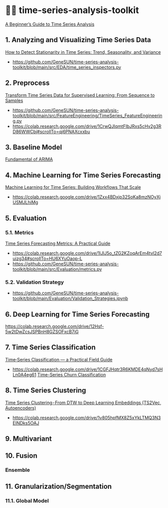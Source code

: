 # 🕵️‍♂️ time-series-analysis-toolkit
[A Beginner’s Guide to Time Series Analysis](https://medium.com/@injure21/a-beginners-guide-to-time-series-analysis-9f68a8078233)

## 1. Analyzing and Visualizing Time Series Data
[How to Detect Stationarity in Time Series: Trend, Seasonality, and Variance](https://medium.com/@injure21/how-to-detect-stationarity-in-time-series-trend-seasonality-and-variance-66c37d71b9a4) <br>
- https://github.com/GeneSUN/time-series-analysis-toolkit/blob/main/src/EDA/time_series_inspectors.py


## 2. Preprocess
[Transform Time Series Data for Supervised Learning: From Sequence to Samples](https://medium.com/@injure21/transform-time-series-data-for-supervised-learning-from-sequence-to-samples-a7b12306b077)<br>
- https://github.com/GeneSUN/time-series-analysis-toolkit/blob/main/src/FeatureEngineering/TimeSeries_FeatureEngineering.py <br>
- https://colab.research.google.com/drive/1CrwQJIqmtFIbJRxs5cHv2g3RD86WWCbj#scrollTo=qj6PNAXcxxbu


## 3. Baseline Model

[Fundamental of ARIMA](https://medium.com/@injure21/arima-for-anomaly-detection-85bfdef5d585)

## 4. Machine Learning for Time Series Forecasting

[Machine Learning for Time Series: Building Workflows That Scale](https://medium.com/@injure21/machine-learning-for-time-series-prediction-c0136bd321a9)
- https://colab.research.google.com/drive/1Zxx4BDxjp32SoKa8mzNOyXjUSMJLhiMg


## 5. Evaluation

### 5.1. Metrics
[Time Series Forecasting Metrics: A Practical Guide](https://medium.com/@injure21/time-series-forecasting-metrics-a-practical-guide-72bba61fc2da)
- https://colab.research.google.com/drive/1lJlJ5o_tZG2KZoqArEm4tvl2d7uizg34#scrollTo=HU6XYuOaop-L
- https://github.com/GeneSUN/time-series-analysis-toolkit/blob/main/src/Evaluation/metrics.py

### 5.2. Validation Strategy
- https://github.com/GeneSUN/time-series-analysis-toolkit/blob/main/Evaluation/Validation_Strategies.ipynb

## 6. Deep Learning for Time Series Forecasting

https://colab.research.google.com/drive/12Hsf-5w2tDwZcsJSPBnH8GZSOFxcB7iG

## 7. Time Series Classification
[Time‑Series Classification — a Practical Field Guide ](https://medium.com/@injure21/time-series-classification-a-practical-field-guide-with-a-telco-churn-walkthrough-271fa59b9bd0)
- https://colab.research.google.com/drive/1CGFJHqtr3R6KMDE4qNyd7sHLn0A4eg61
[Time-Series Churn Classification](https://medium.com/@injure21/time-series-classification-churn-c33f85a038fd)


## 8. Time Series Clustering
[Time Series Clustering - From DTW to Deep Learning Embeddings (TS2Vec, Autoencoders)](https://medium.com/@injure21/time-series-clustering-from-dtw-to-deep-embeddings-ts2vec-autoencoders-f1c1517d9025)

- https://colab.research.google.com/drive/1v805hpfMX8Z5xYkLTMQ3N3EINDks5OAJ


## 9. Multivariant

## 10. Fusion
### Ensemble

## 11. Granularization/Segmentation

### 11.1. Global Model
